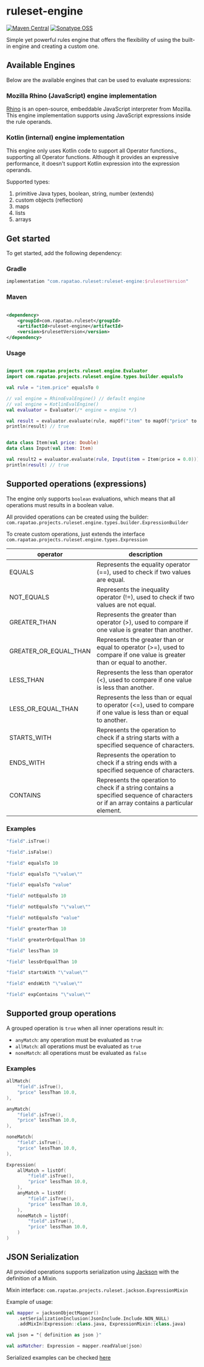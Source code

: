 # ruleset-engine

[![Maven Central](https://img.shields.io/maven-central/v/com.rapatao.ruleset/ruleset-engine.svg?label=Maven%20Central)](https://search.maven.org/search?q=g:com.rapatao.ruleset%20AND%20a:ruleset-engine)
[![Sonatype OSS](https://img.shields.io/nexus/r/com.rapatao.ruleset/ruleset-engine?label=Sonatype%20OSS&server=https%3A%2F%2Foss.sonatype.org)](https://ossindex.sonatype.org/component/pkg:maven/com.rapatao.ruleset/ruleset-engine)

Simple yet powerful rules engine that offers the flexibility of using the built-in engine and creating a custom one.

## Available Engines

Below are the available engines that can be used to evaluate expressions:

### Mozilla Rhino (JavaScript) engine implementation

[Rhino](https://github.com/mozilla/rhino) is an open-source, embeddable JavaScript interpreter from Mozilla.
This engine implementation supports using JavaScript expressions inside the rule operands.

### Kotlin (internal) engine implementation

This engine only uses Kotlin code to support all Operator functions., supporting all Operator functions.
Although it provides an expressive performance, it doesn't support Kotlin expression into the expression operands.

Supported types:

1. primitive Java types, boolean, string, number (extends)
2. custom objects (reflection)
3. maps
4. lists
5. arrays

## Get started

To get started, add the following dependency:

### Gradle

```groovy
implementation "com.rapatao.ruleset:ruleset-engine:$rulesetVersion"
```

### Maven

```xml

<dependency>
    <groupId>com.rapatao.ruleset</groupId>
    <artifactId>ruleset-engine</artifactId>
    <version>$rulesetVersion</version>
</dependency>
```

### Usage

```kotlin

import com.rapatao.projects.ruleset.engine.Evaluator
import com.rapatao.projects.ruleset.engine.types.builder.equalsTo

val rule = "item.price" equalsTo 0

// val engine = RhinoEvalEngine() // default engine
// val engine = KotlinEvalEngine()
val evaluator = Evaluator(/* engine = engine */)

val result = evaluator.evaluate(rule, mapOf("item" to mapOf("price" to 0)))
println(result) // true


data class Item(val price: Double)
data class Input(val item: Item)

val result2 = evaluator.evaluate(rule, Input(item = Item(price = 0.0)))
println(result) // true
```

## Supported operations (expressions)

The engine only supports `boolean` evaluations, which means that all operations must results in a boolean value.

All provided operations can be created using the
builder: `com.rapatao.projects.ruleset.engine.types.builder.ExpressionBuilder`

To create custom operations, just extends the interface `com.rapatao.projects.ruleset.engine.types.Expression`

| operator              | description                                                                                                                             |
|-----------------------|-----------------------------------------------------------------------------------------------------------------------------------------|
| EQUALS                | Represents the equality operator (==), used to check if two values are equal.                                                           |
| NOT_EQUALS            | Represents the inequality operator (!=), used to check if two values are not equal.                                                     |
| GREATER_THAN          | Represents the greater than operator (>), used to compare if one value is greater than another.                                         |
| GREATER_OR_EQUAL_THAN | Represents the greater than or equal to operator (>=), used to compare if one value is greater than or equal to another.                |
| LESS_THAN             | Represents the less than operator (<), used to compare if one value is less than another.                                               |
| LESS_OR_EQUAL_THAN    | Represents the less than or equal to operator (<=), used to compare if one value is less than or equal to another.                      |
| STARTS_WITH           | Represents the operation to check if a string starts with a specified sequence of characters.                                           |
| ENDS_WITH             | Represents the operation to check if a string ends with a specified sequence of characters.                                             |
| CONTAINS              | Represents the operation to check if a string contains a specified sequence of characters or if an array contains a particular element. |

### Examples

````kotlin
"field".isTrue()

"field".isFalse()

"field" equalsTo 10

"field" equalsTo "\"value\""

"field" equalsTo "value"

"field" notEqualsTo 10

"field" notEqualsTo "\"value\""

"field" notEqualsTo "value"

"field" greaterThan 10

"field" greaterOrEqualThan 10

"field" lessThan 10

"field" lessOrEqualThan 10

"field" startsWith "\"value\""

"field" endsWith "\"value\""

"field" expContains "\"value\""
````

## Supported group operations

A grouped operation is `true` when all inner operations result in:

* `anyMatch`: any operation must be evaluated as `true`
* `allMatch`: all operations must be evaluated as `true`
* `noneMatch`: all operations must be evaluated as `false`

### Examples

````kotlin
allMatch(
    "field".isTrue(),
    "price" lessThan 10.0,
),

anyMatch(
    "field".isTrue(),
    "price" lessThan 10.0,
),

noneMatch(
    "field".isTrue(),
    "price" lessThan 10.0,
),

Expression(
    allMatch = listOf(
        "field".isTrue(),
        "price" lessThan 10.0,
    ),
    anyMatch = listOf(
        "field".isTrue(),
        "price" lessThan 10.0,
    ),
    noneMatch = listOf(
        "field".isTrue(),
        "price" lessThan 10.0,
    )
)
````

## JSON Serialization

All provided operations supports serialization using [Jackson](https://github.com/FasterXML/jackson) with the definition
of a Mixin.

Mixin interface: `com.rapatao.projects.ruleset.jackson.ExpressionMixin`

Example of usage:

```kotlin
val mapper = jacksonObjectMapper()
    .setSerializationInclusion(JsonInclude.Include.NON_NULL)
    .addMixIn(Expression::class.java, ExpressionMixin::class.java)

val json = "{ definition as json }"

val asMatcher: Expression = mapper.readValue(json)
```

Serialized examples can be checked [here](JSON.md)
